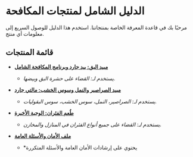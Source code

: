# الدليل الشامل لمنتجات المكافحة

مرحبًا بك في قاعدة المعرفة الخاصة بمنتجاتنا. استخدم هذا الدليل للوصول السريع إلى معلومات أي منتج.

## قائمة المنتجات

* **[مبيد البق: بيد جارد وبرنامج المكافحة الشامل](./bed_guard_and_program.md)**
    * *يستخدم لـ: القضاء على حشرة البق وبيضها.*

* **[مبيد الصراصير والنمل وسوس الخشب: مالتي جارد](./multi_guard.md)**
    * *يستخدم لـ: الصراصير، النمل، سوس الخشب، سوس البقوليات.*

* **[طُعم الفئران: الوجبة الأخيرة](./last_meal.md)**
    * *يستخدم لـ: القضاء على جميع أنواع الفئران في المنازل والمخازن.*

* **[ملف الأمان والأسئلة العامة](./general_safety_and_faq.md)**
    * *يحتوي على إرشادات الأمان العامة والأسئلة المتكررة
